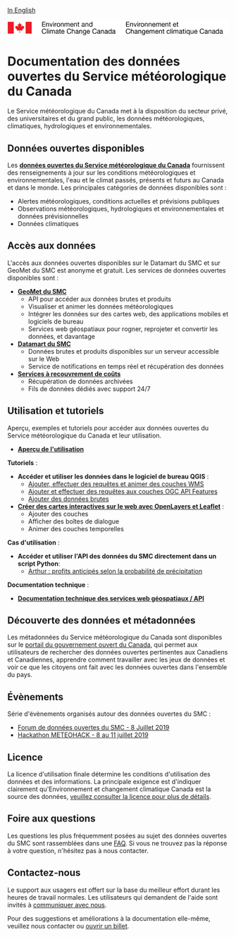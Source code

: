 [In English](readme_en.md)

![ECCC logo](img_eccc-logo.png)

# Documentation des données ouvertes du Service météorologique du Canada

Le Service météorologique du Canada met à la disposition du secteur privé, des universitaires et du grand public, les données météorologiques, climatiques, hydrologiques et environnementales.

## Données ouvertes disponibles

Les **[données ouvertes du Service météorologique du Canada](msc-data/readme_fr.md)** fournissent des renseignements à jour sur les conditions météorologiques et environnementales, l'eau et le climat passés, présents et futurs au Canada et dans le monde. Les principales catégories de données disponibles sont :

* Alertes météorologiques, conditions actuelles et prévisions publiques
* Observations météorologiques, hydrologiques et environnementales et données prévisionnelles
* Données climatiques
  
## Accès aux données

L'accès aux données ouvertes disponibles sur le Datamart du SMC et sur GeoMet du SMC est anonyme et gratuit. Les services de données ouvertes disponibles sont :

* **[GeoMet du SMC](msc-geomet/readme_fr.md)**
    * API pour accéder aux données brutes et produits
    * Visualiser et animer les données météorologiques
    * Intégrer les données sur des cartes web, des applications mobiles et logiciels de bureau
    * Services web géospatiaux pour rogner, reprojeter et convertir les données, et davantage
* **[Datamart du SMC](msc-datamart/readme_fr.md)**
    * Données brutes et produits disponibles sur un serveur accessible sur le Web
    * Service de notifications en temps réel et récupération des données
* **[Services à recouvrement de coûts](cost-recovered/readme_fr.md)**
    * Récupération de données archivées
    * Fils de données dédiés avec support 24/7

## Utilisation et tutoriels

Aperçu, exemples et tutoriels pour accéder aux données ouvertes du Service météorologique du Canada et leur utilisation.

* **[Aperçu de l'utilisation](usage/readme_fr.md)**

**Tutoriels** :

* **Accéder et utiliser les données dans le logiciel de bureau QGIS** :
    * [Ajouter, effectuer des requêtes et animer des couches WMS](usage/tutorial_WMS_QGIS_fr.md)
    * [Ajouter et effectuer des requêtes aux couches OGC API Features](usage/tutorial_OAFeat_QGIS_fr.md)
    * [Ajouter des données brutes](usage/tutorial_raw-data_QGIS_fr.md)
* **[Créer des cartes interactives sur le web avec OpenLayers et Leaflet](usage/tutorial_web-maps_fr.md)** :
    * Ajouter des couches
    * Afficher des boîtes de dialogue
    * Animer des couches temporelles

**Cas d'utilisation** :

* **Accéder et utiliser l'API des données du SMC directement dans un script Python**:
    * [Arthur : profits anticipés selon la probabilité de précipitation](usage/use-case_arthur/use-case_arthur_fr/)

**Documentation technique** :

* **[Documentation technique des services web géospatiaux / API](msc-geomet/web-services_fr.md)**

## Découverte des données et métadonnées

Les métadonnées du Service météorologique du Canada sont disponibles sur le [portail du gouvernement ouvert du Canada](https://ouvert.canada.ca/fr/donnees-ouvertes), qui permet aux utilisateurs de rechercher des données ouvertes pertinentes aux Canadiens et Canadiennes, apprendre comment travailler avec les jeux de données et voir ce que les citoyens ont fait avec les données ouvertes dans l'ensemble du pays.

## Évènements

Série d'évènements organisés autour des données ouvertes du SMC :

* [Forum de données ouvertes du SMC - 8 Juillet 2019](events/2019-07_open-data-forum_fr.md)
* [Hackathon METEOHACK - 8 au 11 juillet 2019](events/2019-07_hackathon-METEOHACK_fr.md) 

## Licence

La licence d'utilisation finale détermine les conditions d'utilisation des données et des informations. La principale exigence est d'indiquer clairement qu'Environnement et changement climatique Canada est la source des données, [veuillez consulter la licence pour plus de détails](licence/readme_fr.md).

## Foire aux questions

Les questions les plus fréquemment posées au sujet des données ouvertes du SMC sont rassemblées dans une [FAQ](faq/readme_fr.md). Si vous ne trouvez pas la réponse à votre question, n'hésitez pas à nous contacter.

## Contactez-nous

Le support aux usagers est offert sur la base du meilleur effort durant les heures de travail normales. Les utilisateurs qui demandent de l'aide sont invités à [communiquer avec nous](https://meteo.gc.ca/mainmenu/contact_us_f.html).

Pour des suggestions et améliorations à la documentation elle-même, veuillez nous contacter ou [ouvrir un billet](https://github.com/ECCC-MSC/open-data/issues).